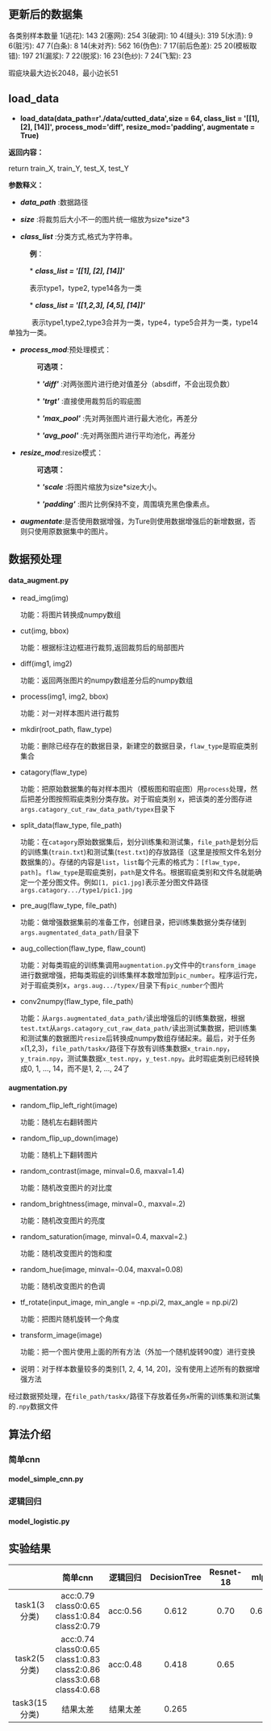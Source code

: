 ## 更新后的数据集

各类别样本数量
 1(逃花): 143
 2(塞网): 254
 3(破洞): 10
 4(缝头): 319
 5(水渍): 9
 6(脏污): 47
 7(白条): 8
14(未对齐): 562
16(伪色): 7
17(前后色差): 25
20(模板取错): 197
21(漏浆): 7
22(脱浆): 16
23(色纱): 7
24(飞絮): 23

瑕疵块最大边长2048，最小边长51

## __load_data__
 * __load_data(data_path=r'./data/cutted_data',size = 64, class_list = '[[1], [2], [14]]', process_mod='diff', resize_mod='padding', augmentate = True)__
 
 __返回内容：__
 
 return train_X, train_Y, test_X, test_Y
 
 __参数释义：__
 
 * *__data_path__* :数据路径
 
 * *__size__* :将裁剪后大小不一的图片统一缩放为size\*size\*3
 
 * *__class_list__* :分类方式,格式为字符串。
 
 　　　__例__：
 
 　　　* *__class_list = '[[1], [2], [14]]'__*
 
 　　　表示type1，type2, type14各为一类
 
 　　　* *__class_list = '[[1,2,3], [4,5], [14]]'__*
 
　 　　表示type1,type2,type3合并为一类，type4，type5合并为一类，type14单独为一类。
 
* *__process_mod__*:预处理模式：

　　　　__可选项：__

　　　　* *__'diff'__* :对两张图片进行绝对值差分（absdiff，不会出现负数）

　　　　* *__'trgt'__* :直接使用裁剪后的瑕疵图

　　　　* *__'max_pool'__* :先对两张图片进行最大池化，再差分

　　　　* *__'avg_pool'__* :先对两张图片进行平均池化，再差分
    
* *__resize_mod__*:resize模式：

　　　　__可选项：__

　　　　* *__'scale__* :将图片缩放为size\*size大小。

　　　　* *__'padding'__* :图片比例保持不变，周围填充黑色像素点。
    
* *__augmentate__*:是否使用数据增强，为Ture则使用数据增强后的新增数据，否则只使用原数据集中的图片。


## 数据预处理

#### data_augment.py

* read_img(img)

  功能：将图片转换成numpy数组

* cut(img, bbox)

  功能：根据标注边框进行裁剪,返回裁剪后的局部图片

* diff(img1, img2)

  功能：返回两张图片的numpy数组差分后的numpy数组

* process(img1, img2, bbox)

  功能：对一对样本图片进行裁剪

* mkdir(root_path, flaw_type)

  功能：删除已经存在的数据目录，新建空的数据目录，```flaw_type```是瑕疵类别集合

* catagory(flaw_type)

  功能：把原始数据集的每对样本图片（模板图和瑕疵图）用```process```处理，然后把差分图按照瑕疵类别分类存放。对于瑕疵类别 x，把该类的差分图存进```args.catagory_cut_raw_data_path/typex```目录下

* split_data(flaw_type, file_path)

  功能：在```catagory```原始数据集后，划分训练集和测试集，```file_path```是划分后的训练集(```train.txt```)和测试集(```test.txt```)的存放路径（这里是按照文件名划分数据集的）。存储的内容是```list```，```list```每个元素的格式为：```[flaw_type, path]```。```flaw_type```是瑕疵类别，```path```是文件名。根据瑕疵类别和文件名就能确定一个差分图文件。例如```[1, pic1.jpg]```表示差分图文件路径```args.catagory.../type1/pic1.jpg```

* pre_aug(flaw_type, file_path)

  功能：做增强数据集前的准备工作，创建目录，把训练集数据分类存储到```args.augmentated_data_path/```目录下

* aug_collection(flaw_type, flaw_count)

  功能：对每类瑕疵的训练集调用```augmentation.py```文件中的```transform_image```进行数据增强，把每类瑕疵的训练集样本数增加到```pic_number```。程序运行完，对于瑕疵类别x，```args.aug.../typex/```目录下有```pic_number```个图片

* conv2numpy(flaw_type, file_path)

  功能：从```args.augmentated_data_path/```读出增强后的训练集数据，根据```test.txt```从```args.catagory_cut_raw_data_path/```读出测试集数据，把训练集和测试集的数据图片```resize```后转换成numpy数组存储起来。最后，对于任务```x```(1,2,3)，```file_path/taskx/```路径下存放有训练集数据```x_train.npy```，```y_train.npy```，测试集数据```x_test.npy```，```y_test.npy```。此时瑕疵类别已经转换成0, 1, ..., 14，而不是1, 2, ..., 24了

#### augmentation.py

* random_flip_left_right(image)

  功能：随机左右翻转图片

* random_flip_up_down(image)

  功能：随机上下翻转图片

* random_contrast(image, minval=0.6, maxval=1.4)

  功能：随机改变图片的对比度

* random_brightness(image, minval=0., maxval=.2)

  功能：随机改变图片的亮度

* random_saturation(image, minval=0.4, maxval=2.)

  功能：随机改变图片的饱和度

* random_hue(image, minval=-0.04, maxval=0.08)

  功能：随机改变图片的色调

* tf_rotate(input_image, min_angle = -np.pi/2, max_angle = np.pi/2)

  功能：把图片随机旋转一个角度

* transform_image(image)

  功能：把一个图片使用上面的所有方法（外加一个随机旋转90度）进行变换

* 说明：对于样本数量较多的类别[1, 2, 4, 14, 20]，没有使用上述所有的数据增强方法

经过数据预处理，在```file_path/taskx/```路径下存放着任务```x```所需的训练集和测试集的```.npy```数据文件

## 算法介绍

### 简单cnn

#### model_simple_cnn.py



### 逻辑回归

#### model_logistic.py



## 实验结果

|               |                           简单cnn                            |   逻辑回归   | DecisionTree | Resnet-18 | mlp |
| :-----------: | :----------------------------------------------------------: | :----------: | :-----:| :-------: | :-----: |
| task1(3分类)  |       acc:0.79 class0:0.65 class1:0.84 class2:0.79       | acc:0.56 | 0.612| 0.70 | 0.63 |
| task2(5分类)  | acc:0.74 class0:0.65 class1:0.83 class2:0.86 class3:0.68 class4:0.68 | acc:0.48 |0.418| 0.65 |
| task3(15分类) |                           结果太差                           |   结果太差   |0.265|

